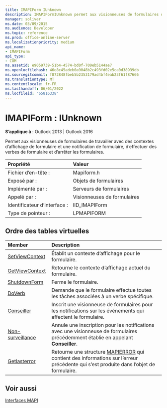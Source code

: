```yaml
---
title: IMAPIForm IUnknown
description: IMAPIFormIUnknown permet aux visionneuses de formulaires de travailler avec des contextes d’affichage de formulaires et des notifications de formulaire, d’effectuer des verbes de formulaire et d’arrêter les formulaires.
manager: soliver
ms.date: 03/09/2015
ms.audience: Developer
ms.topic: reference
ms.prod: office-online-server
ms.localizationpriority: medium
api_name:
- IMAPIForm
api_type:
- COM
ms.assetid: e9059739-51b4-4574-bd0f-709eb5144ae7
ms.openlocfilehash: 46e8c45adeb0a9048b2c493fd02e5ca0d38939db
ms.sourcegitcommit: f872848fbeb5b2353179ad4bf4eab23f61f87666
ms.translationtype: MT
ms.contentlocale: fr-FR
ms.lasthandoff: 06/01/2022
ms.locfileid: "65816338"
---
```

# <a name="imapiform--iunknown"></a>IMAPIForm : IUnknown

  
  
**S’applique à** : Outlook 2013 | Outlook 2016 
  
Permet aux visionneuses de formulaires de travailler avec des contextes d’affichage de formulaire et une notification de formulaire, d’effectuer des verbes de formulaire et d’arrêter les formulaires.
  
|Propriété |Valeur |
|:-----|:-----|
|Fichier d’en-tête :  <br/> |Mapiform.h  <br/> |
|Exposé par :  <br/> |Objets de formulaires  <br/> |
|Implémenté par :  <br/> |Serveurs de formulaires  <br/> |
|Appelé par :  <br/> |Visionneuses de formulaires  <br/> |
|Identificateur d’interface :  <br/> |IID_IMAPIForm  <br/> |
|Type de pointeur :  <br/> |LPMAPIFORM  <br/> |
   
## <a name="vtable-order"></a>Ordre des tables virtuelles

|Member |Description |
|:-----|:-----|
|[SetViewContext](imapiform-setviewcontext.md) <br/> |Établit un contexte d’affichage pour le formulaire. |
|[GetViewContext](imapiform-getviewcontext.md) <br/> |Retourne le contexte d’affichage actuel du formulaire. |
|[ShutdownForm](imapiform-shutdownform.md) <br/> |Ferme le formulaire. |
|[DoVerb](imapiform-doverb.md) <br/> |Demande que le formulaire effectue toutes les tâches associées à un verbe spécifique. |
|[Conseiller](imapiform-advise.md) <br/> |Inscrit une visionneuse de formulaires pour les notifications sur les événements qui affectent le formulaire. |
|[Non-surveillance](imapiform-unadvise.md) <br/> |Annule une inscription pour les notifications avec une visionneuse de formulaires précédemment établie en appelant **Conseiller**. |
|[Getlasterror](imapiform-getlasterror.md) <br/> |Retourne une structure [MAPIERROR](mapierror.md) qui contient des informations sur l’erreur précédente qui s’est produite dans l’objet de formulaire. |
   
## <a name="see-also"></a>Voir aussi



[Interfaces MAPI](mapi-interfaces.md)

